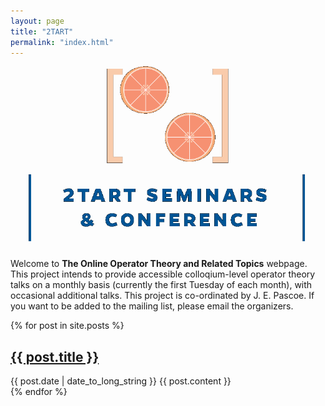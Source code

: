 ```yaml
---
layout: page
title: "2TART"
permalink: "index.html"
---
```




![2tart](assets/images/2tart-crop.png)

Welcome to **The Online Operator Theory and Related Topics** webpage. This project intends to provide accessible colloqium-level operator theory talks on a monthly basis (currently the first Tuesday of each month), with occasional additional talks. This project is co-ordinated by J. E. Pascoe. If you want to be added to the mailing list, please email the organizers.

  {% for post in site.posts %}
  <article>
    <h2>
      <a href="https://operatortheory.org/{{ post.url }}">
        {{ post.title }}
      </a>
    </h2>
    <time datetime="{{ post.date | date: "%Y-%m-%d" }}">{{ post.date | date_to_long_string }}</time>
    {{ post.content }}
  </article>
{% endfor %}